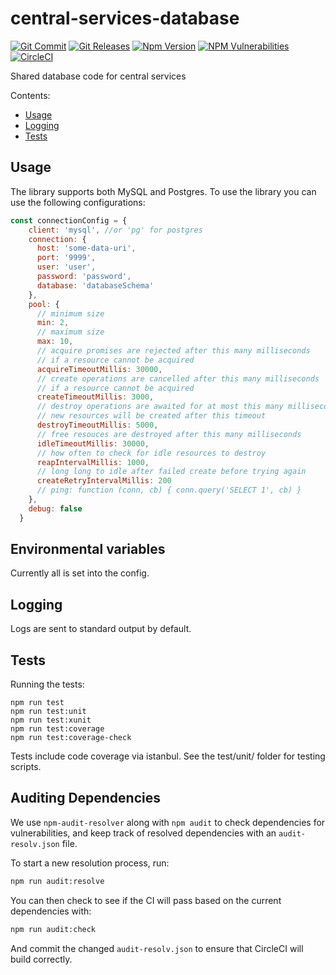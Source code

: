 # central-services-database
[![Git Commit](https://img.shields.io/github/last-commit/mojaloop/central-services-database.svg?style=flat)](https://github.com/mojaloop/central-services-database/commits/master)
[![Git Releases](https://img.shields.io/github/release/mojaloop/central-services-database.svg?style=flat)](https://github.com/mojaloop/central-services-database/releases)
[![Npm Version](https://img.shields.io/npm/v/@mojaloop/central-services-database.svg?style=flat)](https://www.npmjs.com/package/@mojaloop/central-services-database)
[![NPM Vulnerabilities](https://img.shields.io/snyk/vulnerabilities/npm/@mojaloop/central-services-database.svg?style=flat)](https://www.npmjs.com/package/@mojaloop/central-services-database)
[![CircleCI](https://circleci.com/gh/mojaloop/central-services-database.svg?style=svg)](https://circleci.com/gh/mojaloop/central-services-database)

Shared database code for central services

Contents:

- [Usage](#usage)
- [Logging](#logging)
- [Tests](#tests)

## Usage
The library supports both MySQL and Postgres.
To use the library you can use the following configurations:
```javascript 1.8
const connectionConfig = {
    client: 'mysql', //or 'pg' for postgres
    connection: {
      host: 'some-data-uri',
      port: '9999',
      user: 'user',
      password: 'password',
      database: 'databaseSchema'
    },
    pool: {
      // minimum size
      min: 2,
      // maximum size
      max: 10,
      // acquire promises are rejected after this many milliseconds
      // if a resource cannot be acquired
      acquireTimeoutMillis: 30000,
      // create operations are cancelled after this many milliseconds
      // if a resource cannot be acquired
      createTimeoutMillis: 3000,
      // destroy operations are awaited for at most this many milliseconds
      // new resources will be created after this timeout
      destroyTimeoutMillis: 5000,
      // free resouces are destroyed after this many milliseconds
      idleTimeoutMillis: 30000,
      // how often to check for idle resources to destroy
      reapIntervalMillis: 1000,
      // long long to idle after failed create before trying again
      createRetryIntervalMillis: 200
      // ping: function (conn, cb) { conn.query('SELECT 1', cb) }
    },
    debug: false
  }
```

## Environmental variables

Currently all is set into the config.

## Logging

Logs are sent to standard output by default.

## Tests

Running the tests:

    npm run test
    npm run test:unit
    npm run test:xunit
    npm run test:coverage
    npm run test:coverage-check
        
Tests include code coverage via istanbul. See the test/unit/ folder for testing scripts.

## Auditing Dependencies

We use `npm-audit-resolver` along with `npm audit` to check dependencies for vulnerabilities, and keep track of resolved dependencies with an `audit-resolv.json` file.

To start a new resolution process, run:
```bash
npm run audit:resolve
```

You can then check to see if the CI will pass based on the current dependencies with:
```bash
npm run audit:check
```

And commit the changed `audit-resolv.json` to ensure that CircleCI will build correctly.
